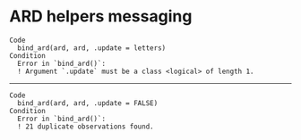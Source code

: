 # ARD helpers messaging

    Code
      bind_ard(ard, ard, .update = letters)
    Condition
      Error in `bind_ard()`:
      ! Argument `.update` must be a class <logical> of length 1.

---

    Code
      bind_ard(ard, ard, .update = FALSE)
    Condition
      Error in `bind_ard()`:
      ! 21 duplicate observations found.

